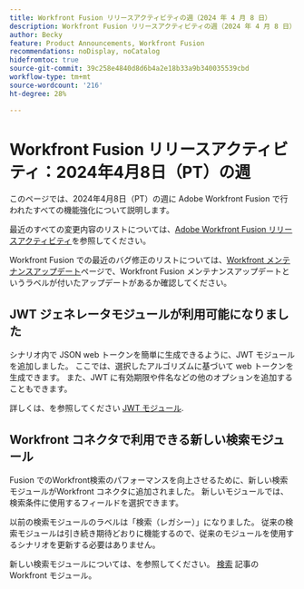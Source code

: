 ```yaml
---
title: Workfront Fusion リリースアクティビティの週（2024 年 4 月 8 日）
description: Workfront Fusion リリースアクティビティの週（2024 年 4 月 8 日）
author: Becky
feature: Product Announcements, Workfront Fusion
recommendations: noDisplay, noCatalog
hidefromtoc: true
source-git-commit: 39c258e4840d8d6b4a2e18b33a9b340035539cbd
workflow-type: tm+mt
source-wordcount: '216'
ht-degree: 28%

---
```


# Workfront Fusion リリースアクティビティ：2024年4月8日（PT）の週

このページでは、2024年4月8日（PT）の週に Adobe Workfront Fusion で行われたすべての機能強化について説明します。

最近のすべての変更内容のリストについては、[Adobe Workfront Fusion リリースアクティビティ](../../../product-announcements/product-releases/fusion-release-activity/fusion-release-activity.md)を参照してください。

Workfront Fusion での最近のバグ修正のリストについては、[Workfront メンテナンスアップデート](https://experienceleague.adobe.com/docs/workfront-known-issues/releases/current-updates.html?lang=ja)ページで、Workfront Fusion メンテナンスアップデートというラベルが付いたアップデートがあるか確認してください。

## JWT ジェネレータモジュールが利用可能になりました

シナリオ内で JSON web トークンを簡単に生成できるように、JWT モジュールを追加しました。 ここでは、選択したアルゴリズムに基づいて web トークンを生成できます。 また、JWT に有効期限や件名などの他のオプションを追加することもできます。

詳しくは、を参照してください [JWT モジュール](/help/quicksilver/workfront-fusion/apps-and-their-modules/jwt-modules.md).

## Workfront コネクタで利用できる新しい検索モジュール

Fusion でのWorkfront検索のパフォーマンスを向上させるために、新しい検索モジュールがWorkfront コネクタに追加されました。 新しいモジュールでは、検索条件に使用するフィールドを選択できます。

以前の検索モジュールのラベルは「検索（レガシー）」になりました。 従来の検索モジュールは引き続き期待どおりに機能するので、従来のモジュールを使用するシナリオを更新する必要はありません。

新しい検索モジュールについては、を参照してください。 [検索](/help/quicksilver/workfront-fusion/apps-and-their-modules/workfront-modules.md#searches) 記事のWorkfront モジュール。

